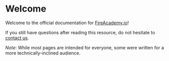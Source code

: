 # Welcome

Welcome to the official documentation for [FireAcademy.io](https://fireacademy.io/)!



If you still have questions after reading this resource, do not hesitate to [contact us](contact-us.md).

_Note_: While most pages are intended for everyone, some were written for a more technically-inclined audience.
